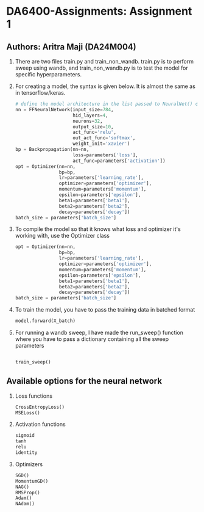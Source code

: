 # DA6400-Assignments: Assignment 1

## Authors: Aritra Maji (DA24M004)

1. There are two files train.py and train_non_wandb. train.py is to perform sweep using wandb, and train_non_wandb.py is to test the model for specific hyperparameters. 

2. For creating a model, the syntax is given below. It is almost the same as in tensorflow/keras.

    ```python
    # define the model architecture in the list passed to NeuralNet() class
    nn = FFNeuralNetwork(input_size=784,
                         hid_layers=4,
                         neurons=32,
                         output_size=10,
                         act_func='relu',
                         out_act_func='softmax',
                         weight_init='xavier')
    bp = Backpropagation(nn=nn,
                         loss=parameters['loss'],
                         act_func=parameters['activation'])
    opt = Optimizer(nn=nn,
                    bp=bp,
                    lr=parameters['learning_rate'],
                    optimizer=parameters['optimizer'],
                    momentum=parameters['momentum'],
                    epsilon=parameters['epsilon'],
                    beta1=parameters['beta1'],
                    beta2=parameters['beta2'],
                    decay=parameters['decay'])
    batch_size = parameters['batch_size']
    ```

3. To compile the model so that it knows what loss and optimizer it's working with, use the Optimizer class

    ```python
   opt = Optimizer(nn=nn,
                    bp=bp,
                    lr=parameters['learning_rate'],
                    optimizer=parameters['optimizer'],
                    momentum=parameters['momentum'],
                    epsilon=parameters['epsilon'],
                    beta1=parameters['beta1'],
                    beta2=parameters['beta2'],
                    decay=parameters['decay'])
    batch_size = parameters['batch_size']
    ```

4. To train the model, you have to pass the training data in batched format

    ```python
    model.forward(X_batch)
    ```



6. For running a wandb sweep, I have made the run_sweep() function where you have to pass a dictionary containing all the sweep parameters

    ```python

    train_sweep()
    ```

## Available options for the neural network

1. Loss functions

    ```python
    CrossEntropyLoss()
    MSELoss()

    ```

2. Activation functions

    ```python
    sigmoid
    tanh
    relu
    identity

    ```

3. Optimizers 

    ```python
    SGD()
    MomentumGD()
    NAG()
    RMSProp()
    Adam()
    NAdam()

    ```
